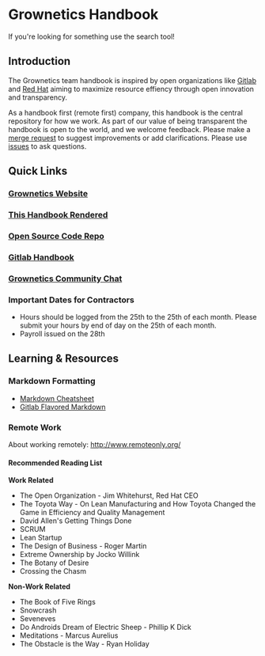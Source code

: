 # Grownetics Handbook

If you're looking for something use the search tool!

## Introduction
The Grownetics team handbook is inspired by open organizations like [Gitlab](gitlab.org) and [Red Hat](redhat.com) aiming to maximize resource effiency through open innovation and transparency. 

As a handbook first (remote first) company, this handbook is the central repository for how we work. As part of our value of being transparent the handbook is open to the world, and we welcome feedback. Please make a [merge request](https://gitlab.com/grownetics/grownetics/-/merge_requests) to suggest improvements or add clarifications. Please use [issues](https://gitlab.com/grownetics/grownetics/issues) to ask questions.


## Quick Links

### [Grownetics Website](https://grownetics.co)
### [This Handbook Rendered](https://docs.grownetics.co)
### [Open Source Code Repo](https://gitlab.com/grownetics)
### [Gitlab Handbook](https://about.gitlab.com/handbook/)
### [Grownetics Community Chat](https://grownetics.zulipchat.com/)

### Important Dates for Contractors
* Hours should be logged from the 25th to the 25th of each month. Please submit your hours by end of day on the 25th of each month.
* Payroll issued on the 28th

## Learning & Resources

### Markdown Formatting
+ [Markdown Cheatsheet](https://github.com/adam-p/markdown-here/wiki/Markdown-Cheatsheet)
+ [Gitlab Flavored Markdown](https://docs.gitlab.com/ee/user/markdown.html)

### Remote Work
About working remotely: http://www.remoteonly.org/ 

#### Recommended Reading List 

**Work Related**
+ The Open Organization - Jim Whitehurst, Red Hat CEO
+ The Toyota Way - On Lean Manufacturing and How Toyota Changed the Game in Efficiency and Quality Management
+ David Allen's Getting Things Done
+ SCRUM
+ Lean Startup
+ The Design of Business - Roger Martin
+ Extreme Ownership by Jocko Willink
+ The Botany of Desire
+ Crossing the Chasm

**Non-Work Related**
+ The Book of Five Rings
+ Snowcrash 
+ Seveneves
+ Do Androids Dream of Electric Sheep - Phillip K Dick
+ Meditations - Marcus Aurelius
+ The Obstacle is the Way - Ryan Holiday
